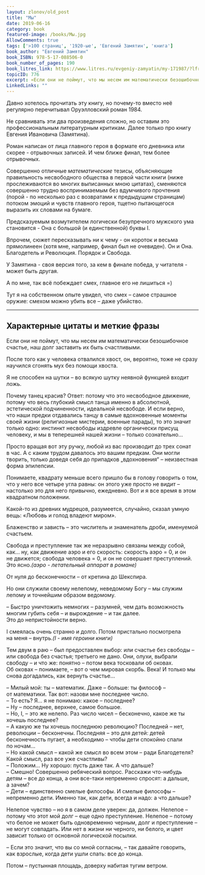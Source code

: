 ```yaml
---
layout: zlonov/old_post
title: "Мы"
date: 2019-06-16
category: book
featured-image: /books/Мы.jpg
AllowComments: true
tags: ['>100 страниц', '1920-ые', 'Евгений Замятин', 'книга']
book_author: "Евгений Замятин"
book_ISBN: 978-5-17-088506-0
book_number_of_pages: 190
book_litres_link: https://www.litres.ru/evgeniy-zamyatin/my-171987/?lfrom=13913266
topicID: 776
excerpt: «Если они не поймут, что мы несем им математически безошибочное счастье, наш долг заставить их быть счастливыми.»
LinkedLinks: ""
---
```


Давно хотелось прочитать эту книгу, но почему-то вместо неё регулярно перечитывал Оруэлловский роман 1984.



Не сравнивать эти два произведения сложно, но оставим это профессиональным литературным критикам. Далее только про книгу Евгения Ивановича (Замятина).



Роман написан от лица главного героя в формате его дневника или скорее - отрывочных записей. И чем ближе финал, тем более отрывочных.



Совершенно отличные <em>математические</em> тезисы, объясняющие правильность несвободного общества в первой части книги (ниже прослеживаются во многих выписанных мною цитатах), сменяются совершенно трудно воспринимаемым без вдумчивого прочтения (порой - по несколько раз с возвратами к предыдущим страницам) потоком эмоций и чувств главного героя, тщетно пытающегося выразить их словами на бумаге.



Предсказуемым возмутителем логически безупречного мужского ума становится - Она с большой (и единственной) буквы I.



Впрочем, сюжет пересказывать ни к чему - он короток и весьма прямолинеен (хотя мне, например, финал был не очевиден). Он и Она. Благодетель и Революция. Порядок и Свобода.



У Замятина - своя версия того, за кем в финале победа, у читателя - может быть другая.



А по мне, так всё побеждает смех, главное его не лишиться =)



Тут&nbsp;я на&nbsp;собственном опыте увидел, что&nbsp;смех&nbsp;– самое страшное оружие: смехом можно убить все&nbsp;– даже убийство.


<hr class="wp-block-separator"/>



<h2>Характерные цитаты и меткие фразы</h2>



Если они не&nbsp;поймут, что&nbsp;мы несем им математически безошибочное счастье, наш&nbsp;долг заставить их быть счастливыми.



После того как&nbsp;у&nbsp;человека отвалился хвост, он, вероятно, тоже не&nbsp;сразу научился сгонять мух без&nbsp;помощи хвоста.



Я&nbsp;не&nbsp;способен на&nbsp;шутки&nbsp;– во&nbsp;всякую шутку неявной функцией входит ложь.



Почему танец красив? Ответ: потому что это несвободное движение, потому что весь глубокий смысл танца именно в&nbsp;абсолютной, эстетической подчиненности, идеальной несвободе. И&nbsp;если верно, что&nbsp;наши предки отдавались танцу в&nbsp;самые вдохновенные моменты своей жизни (религиозные мистерии, военные парады), то&nbsp;это значит только одно: инстинкт несвободы издревле органически присущ человеку, и&nbsp;мы в&nbsp;теперешней нашей жизни&nbsp;– только сознательно…



Просто вращая вот эту ручку, любой из&nbsp;вас производит до&nbsp;трех сонат в&nbsp;час. А&nbsp;с&nbsp;каким трудом давалось это вашим предкам. Они&nbsp;могли творить, только доведя себя до&nbsp;припадков „вдохновения“&nbsp;– неизвестная форма эпилепсии.



Понимаете, квадрату меньше всего пришло&nbsp;бы в&nbsp;голову говорить о&nbsp;том, что&nbsp;у&nbsp;него все четыре угла равны: он&nbsp;этого уже просто не&nbsp;видит&nbsp;– настолько это для&nbsp;него привычно, ежедневно. Вот&nbsp;и&nbsp;я все время в&nbsp;этом квадратном положении.



Какой-то из&nbsp;древних мудрецов, разумеется, случайно, сказал умную вещь: «Любовь и&nbsp;голод владеют миром».



Блаженство и&nbsp;зависть&nbsp;– это&nbsp;числитель и&nbsp;знаменатель дроби, именуемой счастьем.



Свобода и&nbsp;преступление так&nbsp;же неразрывно связаны между собой, как… ну,&nbsp;как&nbsp;движение аэро и&nbsp;его скорость: скорость аэро = 0, и&nbsp;он не&nbsp;движется; свобода человека = 0, и&nbsp;он не&nbsp;совершает преступлений. Это&nbsp;ясно.<cite>(аэро - летательный аппарат в романе)</cite>



От&nbsp;нуля до&nbsp;бесконечности&nbsp;– от&nbsp;кретина до&nbsp;Шекспира.



Но&nbsp;они служили своему нелепому, неведомому Богу&nbsp;– мы&nbsp;служим лепому и&nbsp;точнейшим образом ведомому.



–&nbsp;Быстро уничтожить немногих&nbsp;– разумней, чем&nbsp;дать возможность многим губить себя&nbsp;– и&nbsp;вырождение&nbsp;– и&nbsp;так далее. Это&nbsp;до&nbsp;непристойности верно.



I&nbsp;смеялась очень странно и&nbsp;долго. Потом пристально посмотрела на&nbsp;меня&nbsp;– внутрь.<cite>(I - имя героини книги)</cite>



Тем&nbsp;двум в&nbsp;раю&nbsp;– был&nbsp;предоставлен выбор: или&nbsp;счастье без&nbsp;свободы&nbsp;– или&nbsp;свобода без&nbsp;счастья; третьего не&nbsp;дано. Они, олухи, выбрали свободу&nbsp;– и&nbsp;что&nbsp;же: понятно&nbsp;– потом века тосковали об&nbsp;оковах. Об&nbsp;оковах&nbsp;– понимаете,&nbsp;– вот&nbsp;о&nbsp;чем мировая скорбь. Века! И&nbsp;только мы снова догадались, как&nbsp;вернуть счастье…



–&nbsp;Милый мой: ты&nbsp;– математик. Даже&nbsp;– больше: ты&nbsp;философ&nbsp;– от&nbsp;математики. Так&nbsp;вот: назови мне последнее число.<br /> –&nbsp;То&nbsp;есть? Я… я&nbsp;не&nbsp;понимаю: какое&nbsp;– последнее?<br /> –&nbsp;Ну&nbsp;– последнее, верхнее, самое большое.<br /> –&nbsp;Но,&nbsp;I,&nbsp;– это&nbsp;же нелепо. Раз&nbsp;число чисел&nbsp;– бесконечно, какое&nbsp;же ты хочешь последнее?<br /> –&nbsp;А&nbsp;какую&nbsp;же ты хочешь последнюю революцию? Последней&nbsp;– нет, революции&nbsp;– бесконечны. Последняя&nbsp;– это&nbsp;для&nbsp;детей: детей бесконечность пугает, а&nbsp;необходимо&nbsp;– чтобы дети спокойно спали по&nbsp;ночам…<br /> –&nbsp;Но&nbsp;какой смысл&nbsp;– какой&nbsp;же смысл во&nbsp;всем этом&nbsp;– ради Благодетеля? Какой смысл, раз&nbsp;все уже счастливы?<br /> –&nbsp;Положим… Ну&nbsp;хорошо: пусть даже так. А&nbsp;что дальше?<br /> –&nbsp;Смешно! Совершенно ребяческий вопрос. Расскажи что-нибудь детям&nbsp;– все&nbsp;до&nbsp;конца, а&nbsp;они все-таки непременно спросят: а&nbsp;дальше, а&nbsp;зачем?<br /> –&nbsp;Дети&nbsp;– единственно смелые философы. И&nbsp;смелые философы&nbsp;– непременно дети. Именно так, как&nbsp;дети, всегда и&nbsp;надо: а&nbsp;что дальше?



Нелепое чувство&nbsp;– но&nbsp;я в&nbsp;самом деле уверен: да, должен. Нелепое&nbsp;– потому что этот мой долг&nbsp;– еще&nbsp;одно преступление. Нелепое&nbsp;– потому что белое не&nbsp;может быть одновременно черным, долг и&nbsp;преступление&nbsp;– не&nbsp;могут совпадать. Или&nbsp;нет в&nbsp;жизни ни&nbsp;черного, ни&nbsp;белого, и&nbsp;цвет зависит только от&nbsp;основной логической посылки.



–&nbsp;Если это значит, что&nbsp;вы со&nbsp;мной согласны,&nbsp;– так&nbsp;давайте говорить, как&nbsp;взрослые, когда дети ушли спать: все&nbsp;до&nbsp;конца.



Потом&nbsp;– пустынная площадь, доверху набитая тугим ветром.

